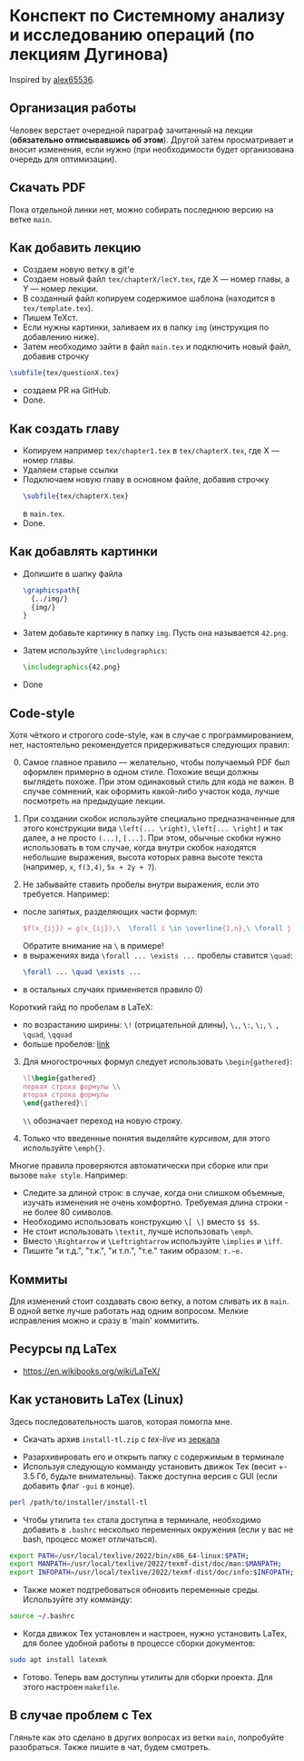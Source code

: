 # Конспект по Системному анализу и исследованию операций (по лекциям Дугинова)

Inspired by [alex65536](https://github.com/alex65536/bulatov-lectures-2).

## Организация работы

Человек верстает очередной параграф зачитанный на лекции (**обязательно отписывавшись об этом**). Другой затем просматривает и вносит изменения, если нужно (при необходимости будет организована очередь для оптимизации).

## Скачать PDF

Пока отдельной линки нет, можно собирать последнюю версию на ветке `main`.

## Как добавить лекцию

- Создаем новую ветку в git'e
- Создаем новый файл `tex/chapterX/lecY.tex`, где X &mdash; номер главы, а Y &mdash; номер лекции.
- В созданный файл копируем содержимое шаблона (находится в `tex/template.tex`).
- Пишем TeXст.
- Если нужны картинки, заливаем их в папку `img` (инструкция по добавлению ниже).
- Затем необходимо зайти в файл `main.tex` и подключить новый файл, добавив строчку
```tex
\subfile{tex/questionX.tex}
```
- создаем PR на GitHub.
- Done.


## Как создать главу
- Копируем например `tex/chapter1.tex` в `tex/chapterX.tex`, где X &mdash; номер главы.
- Удаляем старые ссылки
- Подключаем новую главу в основном файле, добавив строчку
  ```tex
  \subfile{tex/chapterX.tex}
  ```
  в `main.tex`.
- Done.
## Как добавлять картинки

- Допишите в шапку файла
  
  ```tex
  \graphicspath{
    {../img/}
    {img/}
  }
  ```
* Затем добавьте картинку в папку `img`. Пусть она называется `42.png`.

* Затем используйте `\includegraphics`:

  ```tex
  \includegraphics{42.png}
  ```
* Done

## Code-style

Хотя чёткого и строгого code-style, как в случае с программированием, нет,
настоятельно рекомендуется придерживаться следующих правил:

0) Самое главное правило &mdash; желательно, чтобы получаемый PDF был оформлен примерно
в одном стиле. Похожие вещи должны выглядеть похоже. При этом одинаковый стиль для кода
не важен. В случае сомнений, как оформить какой-либо участок кода, лучше посмотреть на
предыдущие лекции.

1) При создании скобок используйте специально предназначенные для этого 
конструкции вида `\left(... \right)`, `\left[... \right]` и так далее,
а не просто `(...)`, `[...]`. При этом, обычные скобки нужно использовать в том случае,
когда внутри скобок находятся небольшие выражения, высота которых равна высоте
текста (например, `x`, `f(3,4)`, `5x + 2y + 7`).

2) Не забывайте ставить пробелы внутри выражения, если это требуется. Например:
  - после запятых, разделяющих части формул:
    ```tex
    $f(x_{ij}) = g(x_{ij}),\  \forall i \in \overline{1,n},\ \forall j \in \overline{1,m}$
    ```  
    Обратите внимание на `\` в примере!
  - в выражениях вида `\forall ... \exists ...` пробелы ставится `\quad`:
    ```tex
    \forall ... \quad \exists ...
    ```
  - в остальных случаях применяется правило 0)

Короткий гайд по пробелам в LaTeX:

- по возрастанию ширины: `\!` (отрицательной длины), `\,`, `\:`, `\;`, `\ `, `\quad`, `\qquad`
- больше пробелов: [link](https://tex.stackexchange.com/questions/74353/what-commands-are-there-for-horizontal-spacing/74354#74354)

3) Для многострочных формул следует использовать `\begin{gathered}`:
   ```tex
   \[\begin{gathered}
   первая строка формулы \\
   вторая строка формулы
   \end{gathered}\]
   ```
   `\\` обозначает переход на новую строку.

4) Только что введенные понятия выделяйте _курсивом_, для этого используйте `\emph{}`.
   
Многие правила проверяются автоматически при сборке или при вызове `make style`. Например:
- Следите за длиной строк: в случае, когда они слишком объемные, изучать
изменения не очень комфортно. Требуемая длина строки - не более 80 символов.
- Необходимо использовать конструкцию `\[ \]` вместо `$$ $$`.
- Не стоит использовать `\textit`, лучше использовать `\emph`.
- Вместо `\Rightarrow` и `\Leftrightarrow` используйте `\implies` и `\iff`.
- Пишите "и т.д.", "т.к.", "и т.п.", "т.е." таким образом: `т.~е.`  

## Коммиты

Для изменений стоит создавать свою ветку, а потом сливать их в `main`. В одной ветке лучше работать над одним вопросом. Мелкие исправления можно и сразу в 'main' коммитить.

## Ресурсы пд LaTex

* https://en.wikibooks.org/wiki/LaTeX/

## Как установить LaTex (Linux)

Здесь последовательность шагов, которая помогла мне. 
- Скачать архив `install-tl.zip` с *tex-live* из [зеркала](https://mirror.datacenter.by/pub/mirrors/CTAN/systems/texlive/tlnet/)
* Разархивировать его и открыть папку с содержимым в терминале
* Используя следующую комманду установить движок Tex (весит +- 3.5 Гб, будьте внимательны). Также доступна версия с GUI (если добавить флаг `-gui` в конце).
```sh
perl /path/to/installer/install-tl
```
* Чтобы утилита `tex` стала доступна в терминале, необходимо добавить в `.bashrc` несколько переменных окружения (если у вас не bash, процесс может отличаться).
```sh
export PATH=/usr/local/texlive/2022/bin/x86_64-linux:$PATH; 
export MANPATH=/usr/local/texlive/2022/texmf-dist/doc/man:$MANPATH; 
export INFOPATH=/usr/local/texlive/2022/texmf-dist/doc/info:$INFOPATH;
```
* Также может подтребоваться обновить переменные среды. Используйте эту комманду:
```sh
source ~/.bashrc
```
* Когда движок Tex установлен и настроен, нужно установить LaTex, для более удобной работы в процессе сборки документов:
```sh
sudo apt install latexmk
```
* Готово. Теперь вам доступны утилиты для сборки проекта. Для этого настроен `makefile`.

## В случае проблем с Tex
Гляньте как это сделано в других вопросах из ветки `main`, попробуйте разобраться. Также пишите в чат, будем смотреть.